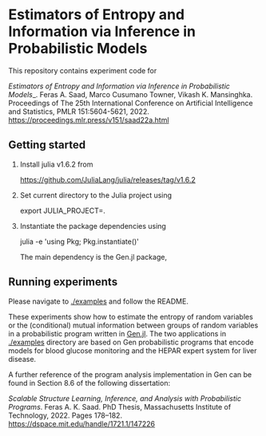 # Estimators of Entropy and Information via Inference in Probabilistic Models

This repository contains experiment code for

_Estimators of Entropy and Information via Inference in Probabilistic Models__.
Feras A. Saad, Marco Cusumano Towner, Vikash K. Mansinghka.
Proceedings of The 25th International Conference on Artificial Intelligence
and Statistics, PMLR 151:5604-5621, 2022.
https://proceedings.mlr.press/v151/saad22a.html

## Getting started

1. Install julia v1.6.2 from

    https://github.com/JuliaLang/julia/releases/tag/v1.6.2

2. Set current directory to the Julia project using

    export JULIA_PROJECT=.

3. Instantiate the package dependencies using

    julia -e 'using Pkg; Pkg.instantiate()'

    The main dependency is the Gen.jl package,

## Running experiments

Please navigate to [./examples](./examples) and follow the README.

These experiments show how to estimate the entropy of random variables or
the (conditional) mutual information between groups of random variables in
a probabilistic program written in [Gen.jl](https://www.gen.dev/). The two
applications in [./examples](./examples) directory are based on Gen
probabilistic programs that encode models for blood glucose monitoring and
the HEPAR expert system for liver disease.

A further reference of the program analysis implementation in Gen can be
found in Section 8.6 of the following dissertation:

_Scalable Structure Learning, Inference, and Analysis with Probabilistic
Programs_. Feras A. K. Saad. PhD Thesis, Massachusetts Institute of
Technology, 2022. Pages 178–182.
https://dspace.mit.edu/handle/1721.1/147226
